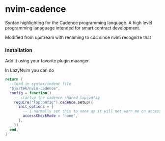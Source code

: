 # nvim-cadence

Syntax highlighting for the Cadence programming language. A high level programming lanaguage intended for smart contract development.

Modified from upstream with renaming to cdc since nvim recognize that

### Installation

Add it using your favorite plugin maanger. 

In LazyNvim you can do

```lua
return {
  --load in syntax/indent file
  "bjartek/nvim-cadence",
  config = function()
    -- startup the cadence shared lspconfig
    require("lspconfig").cadence.setup({
      init_options = {
        -- i normally set this to none as it will not warn me on access(all) errors
        accessCheckMode = "none",
      },
    })
  end,
}
```
